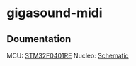# gigasound-midi

## Doumentation

MCU: [STM32F0401RE](https://www.st.com/resource/en/datasheet/stm32f401re.pdf)
Nucleo: [Schematic](https://www.st.com/resource/en/schematic_pack/mb1136-default-c04_schematic.pdf)